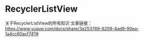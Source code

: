 # RecyclerListView
关于RecyclerListView的所有知识
文章链接：https://www.yuque.com/docs/share/3a253769-8209-4ad9-90ea-1a4cc60acf74?#
